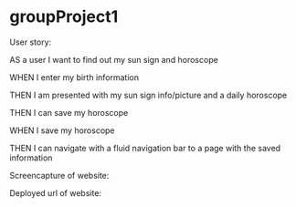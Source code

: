 # groupProject1

User story:

AS a user I want to find out my sun sign and horoscope

WHEN I enter my birth information

THEN I am presented with my sun sign info/picture and a daily horoscope

THEN I can save my horoscope

WHEN I save my horoscope 

THEN I can navigate with a fluid navigation bar to a page with the saved information





Screencapture of website:





Deployed url of website: 
